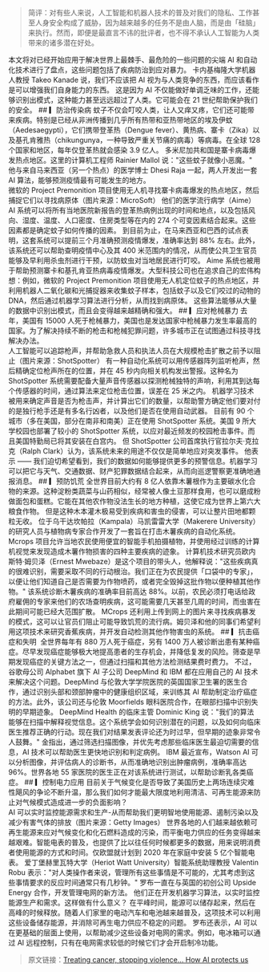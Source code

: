 <blockquote>
简评：对有些人来说，人工智能和机器人技术的普及对我们的隐私、工作甚至人身安全构成了威胁，因为越来越多的任务不是由人脑，而是由「硅脑」来执行。然而，即便是最直言不讳的批评者，也不得不承认人工智能为人类带来的诸多潜在好处。
</blockquote>
本文将对已经开始应用于解决世界上最棘手、最危险的一些问题的尖端 AI 和自动化技术进行了盘点，这些问题包括了疾病防治到应对暴力。
卡内基梅隆大学机器人教授 Takeo Kanade 说，我们不应该把 AI 视为与人类竞争的东西，而应该看作是可以增强我们自身能力的东西。
这是因为 AI 不仅能做好单调乏味的工作，还能够识别出模式，这种能力甚至远远超过了人类。它可能会在 21 世纪帮助保护我们的安全。
## ▎防治传染病
蚊子不仅会叮咬人类，让人又痒又疼，它们还可能带来疾病。特别是已经从非洲传播到几乎所有热带和亚热带地区的埃及伊蚊（Aedesaegypti），它们携带登革热（Dengue fever）、黄热病、寨卡（Zika）以及基孔肯雅热（chikungunya，一种导致严重关节痛的病毒）等病毒。在全球 128 个国家和地区，每年仅登革热就会感染 3.9 亿人。
多米尼加共和国是寨卡病毒爆发热点地区。这里的计算机工程师 Rainier Mallol 说："这些蚊子就像小恶魔。" 他与来自马来西亚（另一个热点）的医学博士 Dhesi Raja 一起，两人开发出一套 AI 算法，能够预测疫情最有可能发生的地方。
<img src="https://oscimg.oschina.net/oscnet/abadf7566485a68db2e22870de4fe102755.jpg" alt="" loading="lazy"><br>
微软的 Project Premonition 项目使用无人机寻找寨卡病毒爆发的热点地区，然后捕捉它们以寻找病原体（图片来源：MicroSoft）
他们的医学流行病学（Aime） AI 系统可以将所有当地医院新报告的登革热病例出现的时间和地点，以及包括风向、湿度、温度、人口密度、住房类型等在内的 274 个可变因素结合起来。这些因素都是确定蚊子如何传播的因素。
到目前为止，在马来西亚和巴西的试点表明，这套系统可以提前三个月准确预测疫情爆发，准确率达到 88% 左右。此外，该系统还可以帮助查明疫情中心及其 400 米范围内的情况，从而使公共卫生官员能够及早利用杀虫剂进行干预，以防蚊虫对当地居民进行叮咬。
Aime 系统也被用于帮助预测寨卡和基孔肯亚热病毒疫情爆发。大型科技公司也在追求自己的宏伟构想：例如，微软的 Project Premonition 项目使用无人机定位蚊子的热点地区，并利用机器人二氧化碳和光捕捉器来收集蚊子样本，包括蚊子以及它们咬过的动物的 DNA，然后通过机器学习算法进行分析，从而找到病原体。
这些算法能够从大量的数据中识别出模式，而且会变得越来越精确和强大。
## ▎应对枪械暴力
去年，美国有 15000 人死于枪械暴力，美国也是发达国家中枪械暴力发生率最高的国家。为了解决持续不断的枪击和枪械犯罪问题，许多城市正在试图通过科技寻找解决办法。
<img src="https://oscimg.oschina.net/oscnet/d5c49ae5623bb341b3d002e955977bc7c74.jpg" alt="" loading="lazy"><br>
人工智能可以追踪枪声，并帮助急救人员和执法人员在大规模枪击扩散之前予以阻止（图片来源：ShotSpotter）
有一种自动化系统可以用传感器阵列监听枪声，然后精确定位枪声所在的位置，并在 45 秒内向相关机构发出警报。这种名为 ShotSpotter 系统需要配备大量声音传感器以探测枪械独特的声响，利用其到达每个传感器的时间，通过算法来定位枪击位置，误差在 25 米之内。
机器学习技术被用来确定声音是否为枪击声，并计算出它们的数量，以帮助警方确定他们要对付的是独行枪手还是有多名行凶者，以及他们是否在使用自动武器。
目前有 90 个城市（多在美国，部分在南非和南美）正在使用 ShotSpotter 系统。美国 9 所大学校园也部署了较小的 ShotSpotter 系统，以应对最近频发的校园枪击事件。而且美国特勤局已将其安装在白宫内。
但 ShotSpotter 公司首席执行官拉尔夫·克拉克（Ralph Clark）认为，该系统未来的用途不仅仅是简单地应对突发事件。
他表示 —— 我们迫切希望看到，我们的数据如何能够提供更多的预警信息。机器学习可以把它与天气、交通数据、财产犯罪数据结合起来，从而向巡逻警察更准确地通报消息。
## ▎预防饥荒
全世界目前大约有 8 亿人依靠木薯根作为主要碳水化合物的来源。这种淀粉类蔬菜与山药相似，经常被人像土豆那样食用，也可以磨成粉做面包和蛋糕。它能在其他农作物没法生长的地方种植，这使它成为世界上第六大粮食作物。
但是这种木本灌木极易受到疾病和害虫的侵害，可以让整片田地都颗粒无收。
位于乌干达坎帕拉（Kampala）马凯雷雷大学（Makerere University）的研究人员与植物病专家合作开发了一套旨在打击木薯疾病的自动化系统。Mcrops 项目允许当地农民使用便宜的智能手机拍摄植物，并使用经过训练的计算机视觉来发现造成木薯作物损害的四种主要疾病的迹象。
计算机技术研究员欧内斯特·姆贝泽（Ernest Mwebaze）是这个项目的带头人，他解释说："这些疾病真的很难识别，需要采取不同的行动根治。我们正在为农民提供「口袋中的专家」，以便让他们知道自己是否需要为作物喷药，或者完全毁掉这批作物以便种植其他作物。"
该系统诊断木薯疾病的准确率目前高达 88%。以前，农民必须打电话给政府雇佣的专家来他们的农场查明疾病，这可能需要几天甚至几周的时间，而虫害在此期间可能已经大范围扩散。
MCrops 还利用上传到网上的图片来寻找疾病暴发的模式，这可以让官员们阻止可能导致饥荒的流行病。姆贝泽和他的同事们希望利用这项技术来研究香蕉疾病，并开发自动检测其他作物害虫的系统。
## ▎抗击癌症和失明
<img src="https://oscimg.oschina.net/oscnet/2a57f0628b43869a3ae8372204b35a23e1b.jpg" alt="" loading="lazy">
全世界每年有 880 万人死于癌症，另有 1400 万人被诊断出患有某种癌症。尽早发现癌症能够极大地提高患者的生存机会，并降低复发的风险。筛查是早期发现癌症的关键方法之一，但通过扫描和其他方法检测结果费时费力。
不过，谷歌母公司 Alphabet 旗下 AI 子公司 DeepMind 和 IBM 都在应用自己的 AI 技术来解决这个问题。DeepMind 与伦敦大学学院医院的英国国家卫生署的医生合作，通过识别头部和颈部肿瘤中的健康组织区域，来训练其 AI 帮助制定治疗癌症的方法。此外，该公司还与伦敦 Moorfields 眼科医院合作，在眼部扫描中识别失明的早期迹象。
DeepMind Health 的临床主管 Dominic King 说："我们的算法能够在扫描中解释视觉信息。这个系统学会如何识别潜在的问题，以及如何向临床医生推荐正确的行动。现在我们对结果发表评论还为时过早，但早期的迹象非常令人鼓舞。"
金指出，通过筛选扫描图像，并优先考虑那些临床医生最迫切需要的信息，AI 技术可以帮助医生更快地识别和判定病例。
IBM 最近宣布，Watson AI 可以分析图像，并评估病人的诊断书，从而准确地识别出肿瘤病例，准确率高达96%。世界各地 55 家医院的医生正在对该系统进行测试，以帮助诊断乳各类癌症。
## ▎控制电力应用
目前关于气候变化是否导致了美国历史上两场连续灾难性飓风的争论不断升温，那么我们如何才能最大限度地利用清洁、可再生能源来防止对气候模式造成进一步的负面影响？
<img src="https://oscimg.oschina.net/oscnet/99c90d6bec3c83308e9b89b1c0c41e0c0ea.jpg" alt="" loading="lazy"><br>
AI 可以实时监控能源需求和生产-从而帮助我们更明智地使用能源、遏制污染以及减少有害气体的排放（图片来源：Getty Images）
世界各地的人们越来越依赖可再生能源来应对气候变化和化石燃料造成的污染，而平衡电力供应的任务变得越来越艰难。智能电表的普及，也提供了比以往任何时候都更多的数据，用来说明消费者使用能源的方式和时间。仅欧盟就计划到 2020 年在家庭中安装 5 亿个智能电表。
爱丁堡赫里瓦特大学（Heriot Watt University）智能系统助理教授 Valentin Robu 表示："对人类操作者来说，管理所有这些事情是不可能的，尤其考虑到这些事情要求的反应时间通常只有几秒钟。" 罗布一直在与英国的初创公司 Upside Energy 合作，开发管理电网的新方法。
他们正在开发机器学习算法，以实时监控能源生产和需求。这样做有什么意义？
在平峰时间，能源可以储存起来，然后在高峰的时候释放。随着人们家里的电动汽车和电池越来越普及，这项技术可以利用这些设备储存能源，并消除可再生电力供应不稳定的问题。
罗布还表示，AI 可以在更基础的层面上使用，以帮助减少这些设备对电网的需求。例如，电冰箱可以通过 AI 远程控制，只有在电网需求较低的时候它们才会开启制冷功能。
<blockquote>
原文链接：<a href="https://link.zhihu.com/?target=http://www.bbc.com/future/story/20170914-spotting-cancer-stopping-shootings-how-ai-protects-us" target="_blank">Treating cancer, stopping violence… How AI protects us</a>
</blockquote>